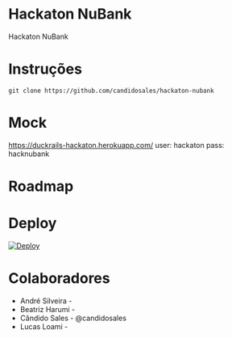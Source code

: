 # Hackaton NuBank
Hackaton NuBank


Instruções
============
```
git clone https://github.com/candidosales/hackaton-nubank
```

Mock
====

https://duckrails-hackaton.herokuapp.com/
user: hackaton
pass: hacknubank

Roadmap
========


Deploy
======
[![Deploy](https://www.herokucdn.com/deploy/button.svg)](https://heroku.com/deploy?template=https://github.com/candidosales/hackaton-nubank-backend)



Colaboradores
=============

* André Silveira - 
* Beatriz Harumi -
* Cândido Sales - @candidosales
* Lucas Loami - 